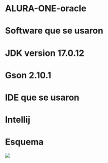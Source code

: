 # ALURA-ONE-oracle
# Software que se usaron
# JDK version 17.0.12
# Gson 2.10.1
# IDE que se usaron
# Intellij
# Esquema
![](https://user-images.githubusercontent.com/23145752/37839216-e2ce22ca-2edf-11e8-96f7-3629b2b164ad.jpg)
